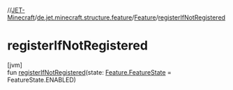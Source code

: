 //[JET-Minecraft](../../../index.md)/[de.jet.minecraft.structure.feature](../index.md)/[Feature](index.md)/[registerIfNotRegistered](register-if-not-registered.md)

# registerIfNotRegistered

[jvm]\
fun [registerIfNotRegistered](register-if-not-registered.md)(state: [Feature.FeatureState](-feature-state/index.md) = FeatureState.ENABLED)
